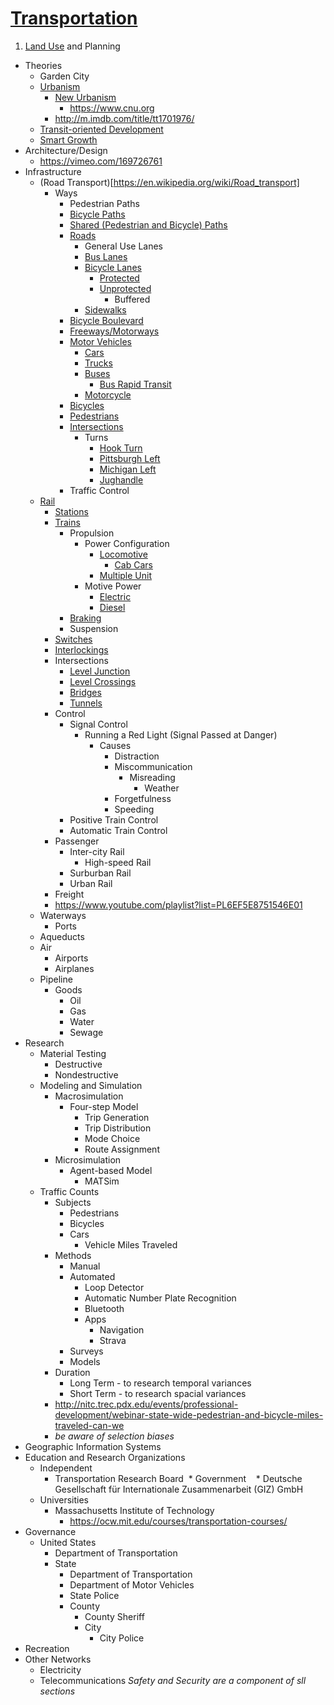 # [Transportation](https://en.wikipedia.org/wiki/Transport)

1. [Land Use](https://en.wikipedia.org/wiki/Land_use) and Planning
  * Theories
    * Garden City
    * [Urbanism](https://en.wikipedia.org/wiki/Urbanism)
      * [New Urbanism](https://en.wikipedia.org/wiki/New_Urbanism)
        * https://www.cnu.org
      * http://m.imdb.com/title/tt1701976/
    * [Transit-oriented Development](https://en.wikipedia.org/wiki/Transit-oriented_development)
    * [Smart Growth](https://en.wikipedia.org/wiki/Smart_growth)
  * Architecture/Design
    * https://vimeo.com/169726761
* Infrastructure
  * (Road Transport)[https://en.wikipedia.org/wiki/Road_transport]
    * Ways
      * Pedestrian Paths
      * [Bicycle Paths](https://en.wikipedia.org/wiki/Bike_path)
      * [Shared (Pedestrian and Bicycle) Paths](https://en.wikipedia.org/wiki/Shared_use_path)
      * [Roads](https://en.wikipedia.org/wiki/Road)
        * General Use Lanes
        * [Bus Lanes](https://en.wikipedia.org/wiki/Bus_lane)
        * [Bicycle Lanes](https://en.wikipedia.org/wiki/Cycling_infrastructure#Bike_lanes)
          * [Protected](https://en.wikipedia.org/wiki/Cycle_track)
          * [Unprotected](https://en.wikipedia.org/wiki/Bike_lane)
            * Buffered
        * [Sidewalks](https://en.wikipedia.org/wiki/Sidewalk)
      * [Bicycle Boulevard](https://en.wikipedia.org/wiki/Bicycle_boulevard)
      * [Freeways/Motorways](https://en.wikipedia.org/wiki/Controlled-access_highway)
      * [Motor Vehicles](https://en.wikipedia.org/wiki/Motor_vehicle)
        * [Cars](https://en.wikipedia.org/wiki/Car)
        * [Trucks](https://en.wikipedia.org/wiki/Truck)
        * [Buses](https://en.wikipedia.org/wiki/Bus)
          * [Bus Rapid Transit]()
        * [Motorcycle](https://en.wikipedia.org/wiki/Motorcycle)
      * [Bicycles](https://en.wikipedia.org/wiki/Bicycle)
      * [Pedestrians](https://en.wikipedia.org/wiki/Pedestrian)
      * [Intersections](https://en.wikipedia.org/wiki/Intersection_(road))
        * Turns
          * [Hook Turn](https://en.wikipedia.org/wiki/Hook_turn)
          * [Pittsburgh Left](https://en.wikipedia.org/wiki/Pittsburgh_left)
          * [Michigan Left](https://en.wikipedia.org/wiki/Michigan_left)
          * [Jughandle](https://en.wikipedia.org/wiki/Jughandle)
      * Traffic Control
  * [Rail](https://en.wikipedia.org/wiki/Rail_transport)
    * [Stations](https://en.wikipedia.org/wiki/Train_station)
    * [Trains](https://en.wikipedia.org/wiki/Train)
      * Propulsion
        * Power Configuration
          * [Locomotive](https://en.wikipedia.org/wiki/Locomotive)
            * [Cab Cars](https://en.wikipedia.org/wiki/Control_car)
          * [Multiple Unit](https://en.wikipedia.org/wiki/Multiple_unit)
        * Motive Power
          * [Electric](https://en.wikipedia.org/wiki/Electric_train)
          * [Diesel](https://en.wikipedia.org/wiki/Diesel_train)
      * [Braking](https://en.wikipedia.org/wiki/Railway_brake)
      * Suspension
    * [Switches](https://en.wikipedia.org/wiki/Railroad_switch)
    * [Interlockings](https://en.wikipedia.org/wiki/Interlocking)
    * Intersections
      * [Level Junction](https://en.wikipedia.org/wiki/Level_junction)
      * [Level Crossings](https://en.wikipedia.org/wiki/Level_crossing)
      * [Bridges](https://en.wikipedia.org/wiki/Rail_bridge)
      * [Tunnels](https://en.wikipedia.org/wiki/Rail_tunnel)
    * Control
      * Signal Control
        * Running a Red Light (Signal Passed at Danger)
          * Causes
            * Distraction
            * Miscommunication
              * Misreading
                * Weather
            * Forgetfulness
            * Speeding
      * Positive Train Control
      * Automatic Train Control
    * Passenger
      * Inter-city Rail
        * High-speed Rail
      * Surburban Rail
      * Urban Rail
    * Freight
    * https://www.youtube.com/playlist?list=PL6EF5E8751546E01
  * Waterways
    * Ports
  * Aqueducts
  * Air
    * Airports
    * Airplanes
  * Pipeline
    * Goods
      * Oil
      * Gas
      * Water
      * Sewage
* Research
  * Material Testing
     * Destructive
     * Nondestructive 
  * Modeling and Simulation
    * Macrosimulation
      * Four-step Model
        * Trip Generation
        * Trip Distribution
        * Mode Choice
        * Route Assignment
    * Microsimulation
      * Agent-based Model
        * MATSim
  * Traffic Counts
    * Subjects
      * Pedestrians
      * Bicycles
      * Cars
        * Vehicle Miles Traveled
    * Methods
      * Manual
      * Automated
        * Loop Detector
        * Automatic Number Plate Recognition
        * Bluetooth
        * Apps
          * Navigation
          * Strava
      * Surveys
      * Models
    * Duration
      * Long Term - to research temporal variances
      * Short Term - to research spacial variances
    * http://nitc.trec.pdx.edu/events/professional-development/webinar-state-wide-pedestrian-and-bicycle-miles-traveled-can-we
    * *be aware of selection biases*
 * Geographic Information Systems
* Education and Research Organizations
  * Independent
    * Transportation Research Board
  * Government 
    * Deutsche Gesellschaft für Internationale Zusammenarbeit (GIZ) GmbH
  * Universities
    * Massachusetts Institute of Technology
      * https://ocw.mit.edu/courses/transportation-courses/
* Governance
  * United States
    * Department of Transportation
    * State
      * Department of Transportation
      * Department of Motor Vehicles
      * State Police
      * County
        * County Sheriff
        * City
          * City Police
* Recreation
* Other Networks
  * Electricity
  * Telecommunications
*Safety and Security are a component of sll sections*
